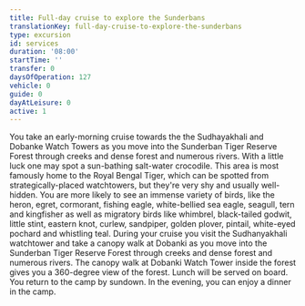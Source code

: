 ```yaml
---
title: Full-day cruise to explore the Sunderbans
translationKey: full-day-cruise-to-explore-the-sunderbans
type: excursion
id: services
duration: '08:00'
startTime: ''
transfer: 0
daysOfOperation: 127
vehicle: 0
guide: 0
dayAtLeisure: 0
active: 1
---
```

You take an early-morning cruise towards the the Sudhayakhali and Dobanke Watch Towers as you move into the Sunderban Tiger Reserve Forest through creeks and dense forest and numerous rivers. With a little luck one may spot a sun-bathing salt-water crocodile. This area is most famously home to the Royal Bengal Tiger, which can be spotted from strategically-placed watchtowers, but they're very shy and usually well-hidden.     You are more likely to see an immense variety of birds, like the heron, egret, cormorant, fishing eagle, white-bellied sea eagle, seagull, tern and kingfisher as well as migratory birds like whimbrel, black-tailed godwit, little stint, eastern knot, curlew, sandpiper, golden plover, pintail, white-eyed pochard and whistling teal.     During your cruise you visit the Sudhanyakhali watchtower and take a canopy walk at Dobanki as you move into the Sunderban Tiger Reserve Forest through creeks and dense forest and numerous rivers. The canopy walk at Dobanki Watch Tower inside the forest gives you a 360-degree view of the forest. Lunch will be served on board. You return to the camp by sundown. In the evening, you can enjoy a dinner in the camp.